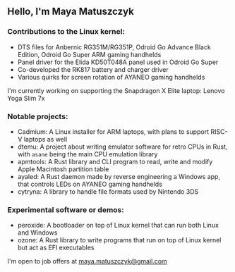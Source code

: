 ## Hello, I'm Maya Matuszczyk
### Contributions to the Linux kernel:
- DTS files for Anbernic RG351M/RG351P, Odroid Go Advance Black Edition, Odroid Go Super ARM gaming handhelds
- Panel driver for the Elida KD50T048A panel used in Odroid Go Super
- Co-developed the RK817 battery and charger driver
- Various quirks for screen rotation of AYANEO gaming handhelds

I'm currently working on supporting the Snapdragon X Elite laptop: Lenovo Yoga Slim 7x

### Notable projects:
- Cadmium: A Linux installer for ARM laptops, with plans to support RISC-V laptops as well
- dtemu: A project about writing emulator software for retro CPUs in Rust, with `asane` being the main CPU emulation library
- apmtools: A Rust library and CLI program to read, write and modify Apple Macintosh partition table
- ayaled: A Rust daemon made by reverse engineering a Windows app, that controls LEDs on AYANEO gaming handhelds
- cytryna: A library to handle file formats used by Nintendo 3DS

### Experimental software or demos:
- peroxide: A bootloader on top of Linux kernel that can run both Linux and Windows
- ozone: A Rust library to write programs that run on top of Linux kernel but act as EFI executables

I'm open to job offers at <maya.matuszczyk@gmail.com>
